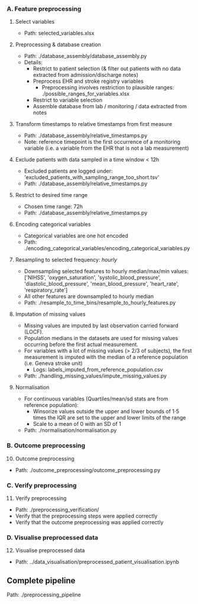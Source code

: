 ### A. Feature preprocessing

1. Select variables
   - Path: selected_variables.xlsx

2. Preprocessing & database creation
   - Path: ./database_assembly/database_assembly.py
   - Details: 
     - Restrict to patient selection (& filter out patients with no data extracted from admission/discharge notes)
     - Preprocess EHR and stroke registry variables
       - Preprocessing involves restriction to plausible ranges: ./possible_ranges_for_variables.xlsx
     - Restrict to variable selection
     - Assemble database from lab / monitoring / data extracted from notes

3. Transform timestamps to relative timestamps from first measure
   - Path: ./database_assembly/relative_timestamps.py
   - Note: reference timepoint is the first occurrence of a monitoring variable (i.e. a variable from the EHR that is not a lab measurement)

4. Exclude patients with data sampled in a time window < 12h
   - Excluded patients are logged under: 'excluded_patients_with_sampling_range_too_short.tsv' 
   - Path: ./database_assembly/relative_timestamps.py

5. Restrict to desired time range 
   - Chosen time range: 72h
   - Path: ./database_assembly/relative_timestamps.py

6. Encoding categorical variables
   - Categorical variables are one hot encoded 
   - Path: ./encoding_categorical_variables/encoding_categorical_variables.py

7. Resampling to selected frequency: _hourly_
    - Downsampling selected features to hourly median/max/min values: ['NIHSS', 'oxygen_saturation', 'systolic_blood_pressure', 'diastolic_blood_pressure', 'mean_blood_pressure', 'heart_rate', 'respiratory_rate']
    - All other features are downsampled to hourly median
    - Path: ./resample_to_time_bins/resample_to_hourly_features.py

8. Imputation of missing values
     - Missing values are imputed by last observation carried forward (LOCF). 
     - Population medians in the datasets are used for missing values occurring before the first actual measurement.
     - For variables with a lot of missing values (> 2/3 of subjects), the first measurement is imputed with the median of a reference population (i.e. Geneva stroke unit)
        - Logs: labels_imputed_from_reference_population.csv
     - Path: ./handling_missing_values/impute_missing_values.py

9. Normalisation
    - For continuous variables (Quartiles/mean/sd stats are from reference population):
       - Winsorize values outside the upper and lower bounds of 1⋅5 times the IQR are set to the upper and lower limits of the range
       - Scale to a mean of 0 with an SD of 1
    - Path: ./normalisation/normalisation.py
    

### B. Outcome preprocessing

10. Outcome preprocessing
   - Path: ./outcome_preprocessing/outcome_preprocessing.py

### C. Verify preprocessing

11. Verify preprocessing
   - Path: ./preprocessing_verification/
   - Verify that the preprocessing steps were applied correctly
   - Verify that the outcome preprocessing was applied correctly

### D. Visualise preprocessed data

12. Visualise preprocessed data
   - Path: ../data_visualisation/preprocessed_patient_visualisation.ipynb


## Complete pipeline

Path: ./preprocessing_pipeline
